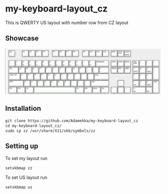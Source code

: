 # my-keyboard-layout_cz

This is QWERTY US layout with number row from CZ layout

## Showcase

![alt keyboardlayout](./images/keyboardlayout.jpg)
## Installation

```
git clone https://github.com/Adamekka/my-keyboard-layout_cz
cd my-keyboard-layout_cz/
sudo cp zz /usr/share/X11/xkb/symbols/zz
```

## Setting up

To set my layout run
```
setxkbmap zz
```

To set US layout run
```
setxkbmap us
```
